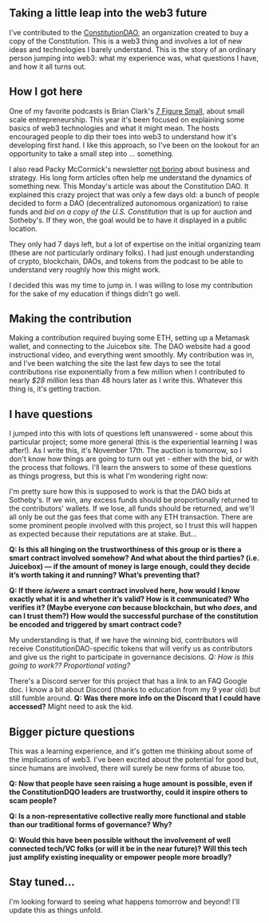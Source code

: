 ## Taking a little leap into the web3 future

I've contributed to the [ConstitutionDAO](https://www.constitutiondao.com/), an organization created to buy a copy of the Constitution. This is a web3 thing and involves a lot of new ideas and technologies I barely understand. This is the story of an ordinary person jumping into web3: what my experience was, what questions I have, and how it all turns out. 

## How I got here

One of my favorite podcasts is Brian Clark's [7 Figure Small](https://podcasts.apple.com/us/podcast/7-figure-small-with-brian-clark/id1017418913), about small scale entrepreneurship. This year it's been focused on explaining some basics of web3 technologies and what it might mean. The hosts encouraged people to dip their toes into web3 to understand how it's developing first hand. I like this approach, so I've been on the lookout for an opportunity to take a small step into ... something.

I also read Packy McCormick's newsletter [not boring](https://www.notboring.co/) about business and strategy. His long form articles often help me understand the dynamics of something new. This Monday's article was about the Constitution DAO. It explained this crazy project that was only a few days old: a bunch of people decided to form a DAO (decentralized autonomous organization) to raise funds and _bid on a copy of the U.S. Constitution_ that is up for auction and Sotheby's. If they won, the goal would be to have it displayed in a public location. 

They only had 7 days left, but a lot of expertise on the initial organizing team (these are _not_ particularly ordinary folks). I had just enough understanding of crypto, blockchain, DAOs, and tokens from the podcast to be able to understand very roughly how this might work.

I decided this was my time to jump in. I was willing to lose my contribution for the sake of my education if things didn't go well. 

## Making the contribution

Making a contribution required buying some ETH, setting up a Metamask wallet, and connecting to the Juicebox site. The DAO website had a good instructional video, and everything went smoothly. My contribution was in, and I've been watching the site the last few days to see the total contributions rise exponentially from a few million when I contributed to nearly *$28 million* less than 48 hours later as I write this. Whatever this thing is, it's getting traction.

## I have questions

I jumped into this with lots of questions left unanswered - some about this particular project; some more general (this is the experiential learning I was after!). As I write this, it's November 17th. The auction is tomorrow, so I don't know how things are going to turn out yet - either with the bid, or with the process that follows. I'll learn the answers to some of these questions as things progress, but this is what I'm wondering right now:

I'm pretty sure how this is supposed to work is that the DAO bids at Sotheby's. If we win, any excess funds should be proportionally returned to the contributors' wallets. If we lose, all funds should be returned, and we'll all only be out the gas fees that come with any ETH transaction. There are some prominent people involved with this project, so I trust this will happen as expected because their reputations are at stake. But...

**Q: Is this all hinging on the trustworthiness of this group or is there a smart contract involved somehow? And what about the third parties? (i.e. Juicebox) — if the amount of money is large enough, could they decide it’s worth taking it and running? What’s preventing that?**

**Q: If there _is/were_ a smart contract involved here, how would I know exactly what it is and whether it’s valid? How is it communicated? Who verifies it? (Maybe everyone _can_ because blockchain, but who _does_, and can I trust them?) How would the successful purchase of the constitution be encoded and triggered by smart contract code?**

My understanding is that, if we have the winning bid, contributors will receive ConstitutionDAO-specific tokens that will verify us as contributors and give us the right to participate in governance decisions. *Q: How is this going to work?? Proportional voting?*

There's a Discord server for this project that has a link to an FAQ Google doc. I know a bit about Discord (thanks to education from my 9 year old) but still fumble around. **Q: Was there more info on the Discord that I could have accessed?** Might need to ask the kid.

## Bigger picture questions

This was a learning experience, and it's gotten me thinking about some of the implications of web3. I've been excited about the potential for good but, since humans are involved, there will surely be new forms of abuse too.

**Q: Now that people have seen raising a huge amount is possible, even if the ConstitutionDQO leaders are trustworthy, could it inspire others to scam people?** 

**Q: Is a non-representative collective really more functional and stable than our traditional forms of governance? Why?**

**Q: Would this have been possible without the involvement of well connected tech/VC folks (or will it be in the near future)? Will this tech just amplify existing inequality or empower people more broadly?**

## Stay tuned...

I'm looking forward to seeing what happens tomorrow and beyond! I'll update this as things unfold.
